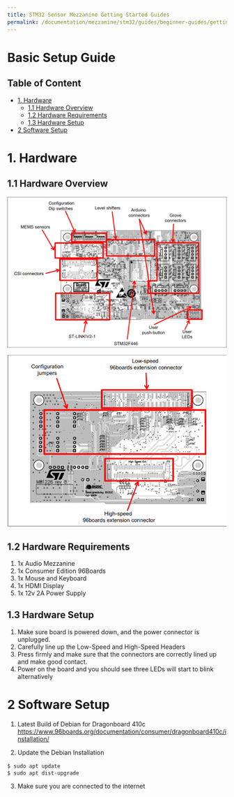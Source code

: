 ```yaml
---
title: STM32 Sensor Mezzanine Getting Started Guides
permalink: /documentation/mezzanine/stm32/guides/beginner-guides/getting-started.md.html
---
```


# Basic Setup Guide

## Table of Content
- [1. Hardware](#1-hardware)
  - [1.1 Hardware Overview](#11-hardware-overview)
  - [1.2 Hardware Requirements](#12-hardware-requirements)
  - [1.3 Hardware Setup](#13-hardware-setup)
- [2 Software Setup](#21-software-setup)

# 1. Hardware
## 1.1 Hardware Overview
![Front labeled](/mezzanine/stm32/images/stm32-front-labeled.png)

![Back labeled](/mezzanine/stm32/images/stm32-back-labeled.png)

## 1.2 Hardware Requirements
1. 1x Audio Mezzanine
2. 1x Consumer Edition 96Boards
3. 1x Mouse and Keyboard
4. 1x HDMI Display
5. 1x 12v 2A Power Supply

## 1.3 Hardware Setup
1. Make sure board is powered down, and the power connector is unplugged.
2. Carefully line up the Low-Speed and High-Speed Headers
3. Press firmly and make sure that the connectors are correctly lined up and make good contact.
4. Power on the board and you should see three LEDs will start to blink alternatively

# 2 Software Setup
1. Latest Build of Debian for Dragonboard 410c
https://www.96boards.org/documentation/consumer/dragonboard410c/installation/

2. Update the Debian Installation
```shell
$ sudo apt update
$ sudo apt dist-upgrade
```
3. Make sure you are connected to the internet
